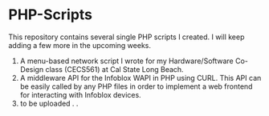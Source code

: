 # PHP-Scripts
This repository contains several single PHP scripts I created. I will keep adding a few more in the upcoming weeks.

1. A menu-based network script I wrote for my Hardware/Software Co-Design class (CECS561) at Cal State Long Beach.
2. A middleware API for the Infoblox WAPI in PHP using CURL. This API can be easily called by any PHP files in order to implement a web frontend for interacting with Infoblox devices.
3. to be uploaded
.
.
